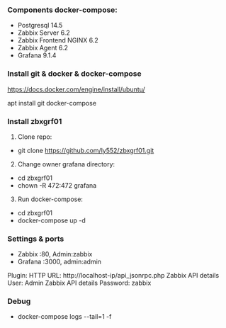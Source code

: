 ### Components docker-compose:
- Postgresql 14.5
- Zabbix Server 6.2
- Zabbix Frontend NGINX 6.2
- Zabbix Agent 6.2
- Grafana 9.1.4

### Install git & docker & docker-compose
https://docs.docker.com/engine/install/ubuntu/

apt install git docker-compose 

### Install zbxgrf01
1) Clone repo:
- git clone https://github.com/ly552/zbxgrf01.git

2) Change owner grafana directory:
- cd zbxgrf01
- chown -R 472:472 grafana

3) Run docker-compose:
- cd zbxgrf01
- docker-compose up -d

### Settings & ports
- Zabbix :80, Admin:zabbix
- Grafana :3000, admin:admin

Plugin:
HTTP URL: http://localhost-ip/api_jsonrpc.php
Zabbix API details User: Admin
Zabbix API details Password: zabbix

### Debug
- docker-compose logs --tail=1 -f
